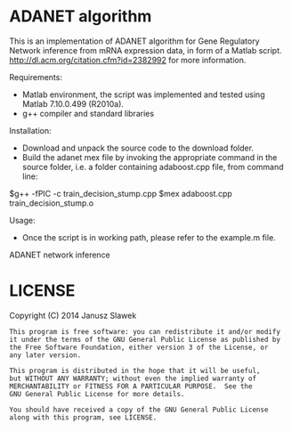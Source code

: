 ADANET algorithm
======

This is an implementation of ADANET algorithm for Gene Regulatory Network inference from mRNA expression data, in form of a Matlab script. http://dl.acm.org/citation.cfm?id=2382992 for more information.

Requirements:
- Matlab environment, the script was implemented and tested using Matlab 7.10.0.499 (R2010a).
- g++ compiler and standard libraries


Installation:
- Download and unpack the source code to the download folder.
- Build the adanet mex file by invoking the appropriate command in the source folder, i.e. a folder containing adaboost.cpp file, from command line:

$g++ -fPIC -c train_decision_stump.cpp
$mex adaboost.cpp train_decision_stump.o

Usage:
- Once the script is in working path, please refer to the example.m file.

ADANET network inference

LICENSE
=====

Copyright (C) 2014  Janusz Slawek

    This program is free software: you can redistribute it and/or modify
    it under the terms of the GNU General Public License as published by
    the Free Software Foundation, either version 3 of the License, or
    any later version.

    This program is distributed in the hope that it will be useful,
    but WITHOUT ANY WARRANTY; without even the implied warranty of
    MERCHANTABILITY or FITNESS FOR A PARTICULAR PURPOSE.  See the
    GNU General Public License for more details.

    You should have received a copy of the GNU General Public License
    along with this program, see LICENSE.
